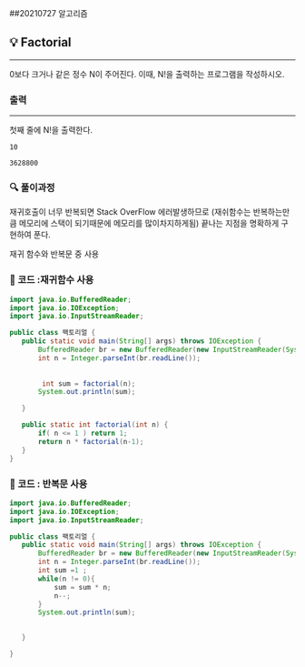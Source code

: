##20210727 알고리즘

## 💡 Factorial
---
0보다 크거나 같은 정수 N이 주어진다. 이때, N!을 출력하는 프로그램을 작성하시오.


### 출력
---
첫째 줄에 N!을 출력한다.
```
10
```
```
3628800
```
### 🔍 풀이과정
재귀호출이 너무 반복되면 Stack OverFlow 에러발생하므로
(재쉬함수는 반복하는만큼 메모리에 스택이 되기때문에 메모리를 많이차지하게됨)
끝나는 지점을 명확하게 구현하여 푼다.

재귀 함수와 반복문 중  사용
 ###  👻 코드 :재귀함수 사용
 ```java
import java.io.BufferedReader;
import java.io.IOException;
import java.io.InputStreamReader;

public class 팩토리얼 {
    public static void main(String[] args) throws IOException {
        BufferedReader br = new BufferedReader(new InputStreamReader(System.in));
        int n = Integer.parseInt(br.readLine());
      
     
         int sum = factorial(n);
        System.out.println(sum);

    }

    public static int factorial(int n) {
        if( n <= 1 ) return 1;
        return n * factorial(n-1);
    }
}
 ```

 ###  👻 코드 : 반복문 사용

 ```java
import java.io.BufferedReader;
import java.io.IOException;
import java.io.InputStreamReader;

public class 팩토리얼 {
    public static void main(String[] args) throws IOException {
        BufferedReader br = new BufferedReader(new InputStreamReader(System.in));
        int n = Integer.parseInt(br.readLine());
        int sum =1 ;
        while(n != 0){
            sum = sum * n;
            n--;
        }
        System.out.println(sum);
        

    }

}
 ```

